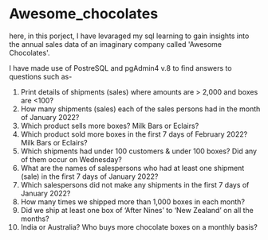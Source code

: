# Awesome_chocolates
here, in this porject, I have levaraged my sql learning to gain insights into the annual sales data of an imaginary company called 'Awesome Chocolates'.

I have made use of PostreSQL and pgAdmin4 v.8 to find answers to questions such as-

1. Print details of shipments (sales) where amounts are > 2,000 and boxes are <100?
2. How many shipments (sales) each of the sales persons had in the month of January 2022?
3. Which product sells more boxes? Milk Bars or Eclairs?
4. Which product sold more boxes in the first 7 days of February 2022? Milk Bars or Eclairs?
5. Which shipments had under 100 customers & under 100 boxes? Did any of them occur on Wednesday?
6. What are the names of salespersons who had at least one shipment (sale) in the first 7 days of January 2022?
7. Which salespersons did not make any shipments in the first 7 days of January 2022?
8. How many times we shipped more than 1,000 boxes in each month?
9. Did we ship at least one box of ‘After Nines’ to ‘New Zealand’ on all the months?
10. India or Australia? Who buys more chocolate boxes on a monthly basis?

